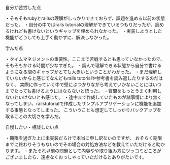 自分が苦労した点

・そもそもrubyとrailsの理解がしっかりできておらず、課題を進める以前の状態だった。
・自分の中ではrails tutorialの理解ができているつもりだったが、読めるけれども書けないというギャップを埋められなかった。
・実装しようとした機能がどうしても上手く動かずに、解決しなかった。

学んだ点

・タイムマネジメントの重要性。ここまで苦戦するとも思っていなかったので、そもそもかける時間が少なすぎた。
・読んで理解できる状態から自分で書けるようになる間のギャップがとても大きいということがわかった。
・まだ理解していないからと感じてなんどもrails tutorialや参考書を読み返したりするのだはなく、
実際に作っていく中で壁にぶつかりながら考えていかないことにはいつまでたっても書けるようにはならないと悟った。
・質問をもっとうまく利用しないといけないとも感じた。
・途中まで作成していたものが諸事情により無くなってしまい、railstutorialで作成したサンプルアプリケーションに機能を追加する事態となってしまった。
こういうことも想定してしっかりバックアップを取ることの大切さを学んだ。


自慢したい・相談したい点

・期限を過ぎた上に未実装だらけで本当に申し訳ないのですが、
おそらく期限までに終わりそうもないのでその場合の対処方法などを教えていただけると助かります。
・またそれ以前の問題として内容やや取り組み方にツッコミどころがございましたら、遠慮なくおっしゃっていただけるとありがたいです。



